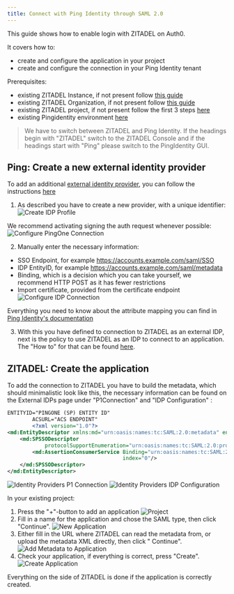 ```yaml
---
title: Connect with Ping Identity through SAML 2.0
---
```


This guide shows how to enable login with ZITADEL on Auth0.

It covers how to:

- create and configure the application in your project
- create and configure the connection in your Ping Identity tenant

Prerequisites:

- existing ZITADEL Instance, if not present follow [this guide](/guides/start/quickstart)
- existing ZITADEL Organization, if not present follow [this guide](/guides/manage/console/organizations)
- existing ZITADEL project, if not present follow the first 3 steps [here](/guides/manage/console/projects)
- existing Pingidentity environment [here](https://docs.pingidentity.com/bundle/pingone/page/wqe1564020490538.html)

> We have to switch between ZITADEL and Ping Identity. If the headings begin with "ZITADEL" switch to the ZITADEL
> Console and
> if the headings start with "Ping" please switch to the PingIdentity GUI.

## **Ping**: Create a new external identity provider

To add an
additional [external identity provider](https://docs.pingidentity.com/bundle/pingone/page/jvz1567784210191.html), you
can follow the instructions [here](https://docs.pingidentity.com/bundle/pingone/page/ovy1567784211297.html)

1. As described you have to create a new provider, with a unique identifier:
   ![Create IDP Profile](/img/saml/pingidentity/create_idp_profile.png)

We recommend activating signing the auth request whenever possible:
![Configure PingOne Connection](/img/saml/pingidentity/conf_connection.png)

2. Manually enter the necessary information:

- SSO Endpoint, for example https://accounts.example.com/saml/SSO
- IDP EntityID, for example https://accounts.example.com/saml/metadata
- Binding, which is a decision which you can take yourself, we recommend HTTP POST as it has fewer restrictions
- Import certificate, provided from the certificate endpoint
  ![Configure IDP Connection](/img/saml/pingidentity/conf_idp_connection.png)

Everything you need to know about the attribute mapping you can find
in [Ping Identity's documentation](https://docs.pingidentity.com/bundle/pingone/page/pwv1567784207915.html)

3. With this you have defined to connection to ZITADEL as an external IDP, next is the policy to use ZITADEL as an IDP
   to
   connect to an application. The "How to" for that can be
   found [here](https://docs.pingidentity.com/bundle/pingone/page/zqd1616600404402.html).

## **ZITADEL**: Create the application

To add the connection to ZITADEL you have to build the metadata, which should minimalistic look like this, the necessary
information can be found on the External IDPs page under "P1Connection" and "IDP Configuration" :

```xml
ENTITYID="PINGONE (SP) ENTITY ID"
        ACSURL="ACS ENDPOINT"
        <?xml version="1.0"?>
<md:EntityDescriptor xmlns:md="urn:oasis:names:tc:SAML:2.0:metadata" entityID="${ENTITYID}">
    <md:SPSSODescriptor
            protocolSupportEnumeration="urn:oasis:names:tc:SAML:2.0:protocol urn:oasis:names:tc:SAML:1.1:protocol">
        <md:AssertionConsumerService Binding="urn:oasis:names:tc:SAML:2.0:bindings:HTTP-POST" Location="${ACSURL}"
                                     index="0"/>
    </md:SPSSODescriptor>
</md:EntityDescriptor>
```

![Identity Providers P1 Connection](/img/saml/pingidentity/idp_p1_connection.png)
![Identity Providers IDP Configuration](/img/saml/pingidentity/idp_idp_configuration.png)

In your existing project:

1. Press the "+"-button to add an application
   ![Project](/img/saml/zitadel/project.png)
2. Fill in a name for the application and chose the SAML type, then click "Continue".
   ![New Application](/img/saml/zitadel/application_saml.png)
3. Either fill in the URL where ZITADEL can read the metadata from, or upload the metadata XML directly, then click "
   Continue".
   ![Add Metadata to Application](/img/saml/zitadel/application_saml_metadata.png)
4. Check your application, if everything is correct, press "Create".
   ![Create Application](/img/saml/zitadel/application_saml_create.png)

Everything on the side of ZITADEL is done if the application is correctly created.
